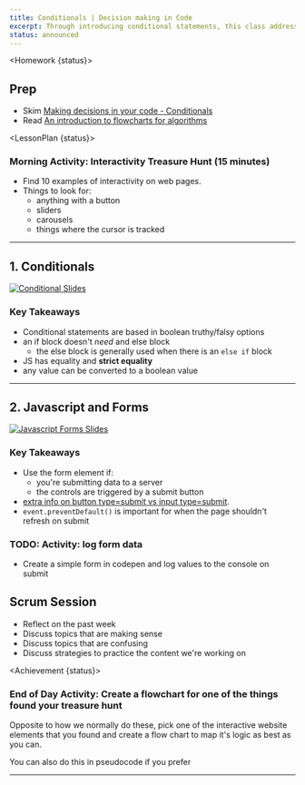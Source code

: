 ```yaml
---
title: Conditionals | Decision making in Code
excerpt: Through introducing conditional statements, this class addresses flowcharting and how it maps algorithmic thinking.
status: announced
---
```


<script>
	import Homework from "$lib/components/Homework.svelte";
	import LessonPlan from "$lib/components/LessonPlan.svelte";
	import Achievement from "$lib/components/Achievement.svelte";
</script>

<Homework {status}>

<h2>Prep</h2>

- Skim [Making decisions in your code - Conditionals](https://developer.mozilla.org/en-US/docs/Learn/JavaScript/Building_blocks/conditionals)
- Read [An introduction to flowcharts for algorithms](https://www.geeksforgeeks.org/an-introduction-to-flowcharts/)

</Homework>

<LessonPlan {status}>

### Morning Activity: Interactivity Treasure Hunt (15 minutes)

- Find 10 examples of interactivity on web pages.
- Things to look for:
  - anything with a button
  - sliders
  - carousels
  - things where the cursor is tracked

<!--
<a href="https://gist.github.com/lilyx13/423ffbe6e8da87497b134985ba90ab15">
  <h3>Instructions Link</h3>
  <img src="/images/qr-codes/algorithm-activity.png" alt="activity qr code" class="w-48">
</a>
-->

---

<h2>1. Conditionals</h2>

[![Conditional Slides](/images/slides/cpnt-262/js-conditional-code.png)](/slides/cpnt-262/js-conditional-code)

### Key Takeaways

- Conditional statements are based in boolean truthy/falsy options
- an if block doesn't _need_ and else block
  - the else block is generally used when there is an `else if` block
- JS has equality and **strict equality**
- any value can be converted to a boolean value

---

<h2>2. Javascript and Forms</h2>

[![Javascript Forms Slides](/images/slides/cpnt-262/js-forms.png)](/slides/cpnt-262/js-forms)

### Key Takeaways

- Use the form element if:
  - you're submitting data to a server
  - the controls are triggered by a submit button
- [extra info on button type=submit vs input type=submit](https://html.com/attributes/button-type/#:~:text=Both%20%3Cbutton%20type%3D%22submit,it%20is%20a%20null%20element).
- `event.preventDefault()` is important for when the page shouldn't refresh on submit

### TODO: Activity: log form data

- Create a simple form in codepen and log values to the console on submit

<h2>Scrum Session</h2>

- Reflect on the past week
- Discuss topics that are making sense
- Discuss topics that are confusing
- Discuss strategies to practice the content we're working on

</LessonPlan>

<Achievement {status}>

### End of Day Activity: Create a flowchart for one of the things found your treasure hunt

Opposite to how we normally do these, pick one of the interactive website elements that you found and create a flow chart to map it's logic as best as you can.

You can also do this in pseudocode if you prefer

<!--
- **Focus**: Prioritize coding with [conditional logic](https://developer.mozilla.org/en-US/docs/Learn/JavaScript/Building_blocks/conditionals). Traditional if/else or ternary operators work depending on context
- Suggestion: map a decision from the morning activity in an if/else block

<a href="https://gist.github.com/lilyx13/c81f1e72f83586efcd97206b806fd494">
  <h3>Instructions Link</h3>
  <img src="/images/qr-codes/algorithm-followup-activity.png" alt="activity qr code" class="w-48">
</a>
-->

---

</Achievement>
